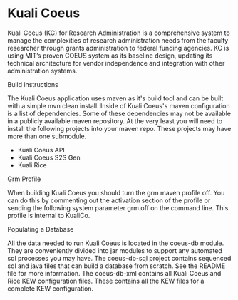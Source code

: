 Kuali Coeus
==

Kuali Coeus (KC) for Research Administration is a comprehensive system to manage the complexities of research administration needs from the faculty researcher through grants administration to federal funding agencies. KC is using MIT’s proven COEUS system as its baseline design, updating its technical architecture for vendor independence and integration with other administration systems.


Build instructions

The Kuali Coeus application uses maven as it's build tool and can be built with a simple mvn clean install.  Inside
of Kuali Coeus's maven configuration is a list of dependencies.  Some of these dependencies may not be available in
a publicly available maven repository.  At the very least you will need to install the following projects into your
maven repo.  These projects may have more than one submodule.

* Kuali Coeus API
* Kuali Coeus S2S Gen
* Kuali Rice

Grm Profile

When building Kuali Coeus you should turn the grm maven profile off.  You can do this by commenting out the activation
section of the profile or sending the following system parameter grm.off on the command line.  This profile is internal
to KualiCo.

Populating a Database

All the data needed to run Kuali Coeus is located in the coeus-db module.  They are conveniently divided into jar modules
to support any automated sql processes you may have.  The coeus-db-sql project contains sequenced sql and java files
that can build a database from scratch.  See the README file for more information.  The coeus-db-xml contains all
Kuali Coeus and Rice KEW configuration files.  These contains all the KEW files for a complete KEW configuration.
